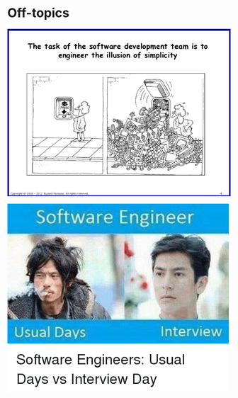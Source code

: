 # Off-topics

![Illusion](img/illusion.jpg "illusion")


![Interview](img/interview.png "interview")